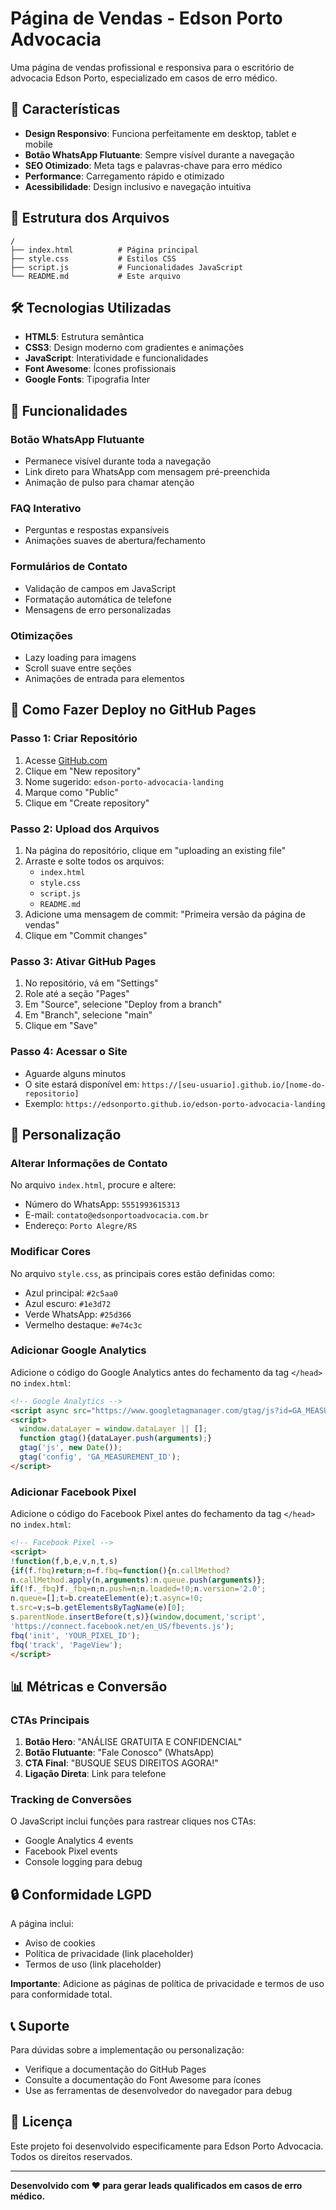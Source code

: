 # Página de Vendas - Edson Porto Advocacia

Uma página de vendas profissional e responsiva para o escritório de advocacia Edson Porto, especializado em casos de erro médico.

## 🚀 Características

- **Design Responsivo**: Funciona perfeitamente em desktop, tablet e mobile
- **Botão WhatsApp Flutuante**: Sempre visível durante a navegação
- **SEO Otimizado**: Meta tags e palavras-chave para erro médico
- **Performance**: Carregamento rápido e otimizado
- **Acessibilidade**: Design inclusivo e navegação intuitiva

## 📁 Estrutura dos Arquivos

```
/
├── index.html          # Página principal
├── style.css           # Estilos CSS
├── script.js           # Funcionalidades JavaScript
└── README.md           # Este arquivo
```

## 🛠️ Tecnologias Utilizadas

- **HTML5**: Estrutura semântica
- **CSS3**: Design moderno com gradientes e animações
- **JavaScript**: Interatividade e funcionalidades
- **Font Awesome**: Ícones profissionais
- **Google Fonts**: Tipografia Inter

## 📱 Funcionalidades

### Botão WhatsApp Flutuante
- Permanece visível durante toda a navegação
- Link direto para WhatsApp com mensagem pré-preenchida
- Animação de pulso para chamar atenção

### FAQ Interativo
- Perguntas e respostas expansíveis
- Animações suaves de abertura/fechamento

### Formulários de Contato
- Validação de campos em JavaScript
- Formatação automática de telefone
- Mensagens de erro personalizadas

### Otimizações
- Lazy loading para imagens
- Scroll suave entre seções
- Animações de entrada para elementos

## 🚀 Como Fazer Deploy no GitHub Pages

### Passo 1: Criar Repositório
1. Acesse [GitHub.com](https://github.com)
2. Clique em "New repository"
3. Nome sugerido: `edson-porto-advocacia-landing`
4. Marque como "Public"
5. Clique em "Create repository"

### Passo 2: Upload dos Arquivos
1. Na página do repositório, clique em "uploading an existing file"
2. Arraste e solte todos os arquivos:
   - `index.html`
   - `style.css`
   - `script.js`
   - `README.md`
3. Adicione uma mensagem de commit: "Primeira versão da página de vendas"
4. Clique em "Commit changes"

### Passo 3: Ativar GitHub Pages
1. No repositório, vá em "Settings"
2. Role até a seção "Pages"
3. Em "Source", selecione "Deploy from a branch"
4. Em "Branch", selecione "main"
5. Clique em "Save"

### Passo 4: Acessar o Site
- Aguarde alguns minutos
- O site estará disponível em: `https://[seu-usuario].github.io/[nome-do-repositorio]`
- Exemplo: `https://edsonporto.github.io/edson-porto-advocacia-landing`

## 🔧 Personalização

### Alterar Informações de Contato
No arquivo `index.html`, procure e altere:
- Número do WhatsApp: `5551993615313`
- E-mail: `contato@edsonportoadvocacia.com.br`
- Endereço: `Porto Alegre/RS`

### Modificar Cores
No arquivo `style.css`, as principais cores estão definidas como:
- Azul principal: `#2c5aa0`
- Azul escuro: `#1e3d72`
- Verde WhatsApp: `#25d366`
- Vermelho destaque: `#e74c3c`

### Adicionar Google Analytics
Adicione o código do Google Analytics antes do fechamento da tag `</head>` no `index.html`:

```html
<!-- Google Analytics -->
<script async src="https://www.googletagmanager.com/gtag/js?id=GA_MEASUREMENT_ID"></script>
<script>
  window.dataLayer = window.dataLayer || [];
  function gtag(){dataLayer.push(arguments);}
  gtag('js', new Date());
  gtag('config', 'GA_MEASUREMENT_ID');
</script>
```

### Adicionar Facebook Pixel
Adicione o código do Facebook Pixel antes do fechamento da tag `</head>` no `index.html`:

```html
<!-- Facebook Pixel -->
<script>
!function(f,b,e,v,n,t,s)
{if(f.fbq)return;n=f.fbq=function(){n.callMethod?
n.callMethod.apply(n,arguments):n.queue.push(arguments)};
if(!f._fbq)f._fbq=n;n.push=n;n.loaded=!0;n.version='2.0';
n.queue=[];t=b.createElement(e);t.async=!0;
t.src=v;s=b.getElementsByTagName(e)[0];
s.parentNode.insertBefore(t,s)}(window,document,'script',
'https://connect.facebook.net/en_US/fbevents.js');
fbq('init', 'YOUR_PIXEL_ID');
fbq('track', 'PageView');
</script>
```

## 📊 Métricas e Conversão

### CTAs Principais
1. **Botão Hero**: "ANÁLISE GRATUITA E CONFIDENCIAL"
2. **Botão Flutuante**: "Fale Conosco" (WhatsApp)
3. **CTA Final**: "BUSQUE SEUS DIREITOS AGORA!"
4. **Ligação Direta**: Link para telefone

### Tracking de Conversões
O JavaScript inclui funções para rastrear cliques nos CTAs:
- Google Analytics 4 events
- Facebook Pixel events
- Console logging para debug

## 🔒 Conformidade LGPD

A página inclui:
- Aviso de cookies
- Política de privacidade (link placeholder)
- Termos de uso (link placeholder)

**Importante**: Adicione as páginas de política de privacidade e termos de uso para conformidade total.

## 📞 Suporte

Para dúvidas sobre a implementação ou personalização:
- Verifique a documentação do GitHub Pages
- Consulte a documentação do Font Awesome para ícones
- Use as ferramentas de desenvolvedor do navegador para debug

## 📝 Licença

Este projeto foi desenvolvido especificamente para Edson Porto Advocacia. Todos os direitos reservados.

---

**Desenvolvido com ❤️ para gerar leads qualificados em casos de erro médico.**

